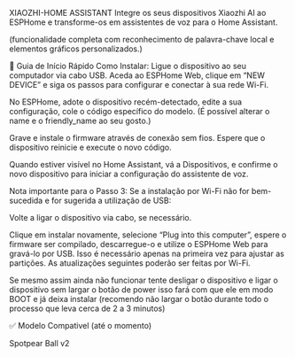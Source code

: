 XIAOZHI-HOME ASSISTANT
Integre os seus dispositivos Xiaozhi AI ao ESPHome e transforme-os em assistentes de voz para o Home Assistant.

(funcionalidade completa com reconhecimento de palavra-chave local e elementos gráficos personalizados.)

🚀 Guia de Início Rápido
Como Instalar:
Ligue o dispositivo ao seu computador via cabo USB. Aceda ao ESPHome Web, clique em “NEW DEVICE” e siga os passos para configurar e conectar à sua rede Wi-Fi.

No ESPHome, adote o dispositivo recém-detectado, edite a sua configuração, cole o código específico do modelo. (É possível alterar o name e o friendly_name ao seu gosto.)

Grave e instale o firmware através de conexão sem fios. Espere que o dispositivo reinicie e execute o novo código.

Quando estiver visível no Home Assistant, vá a Dispositivos, e confirme o novo dispositivo para iniciar a configuração do assistente de voz.

Nota importante para o Passo 3:
Se a instalação por Wi-Fi não for bem-sucedida e for sugerida a utilização de USB:

Volte a ligar o dispositivo via cabo, se necessário.

Clique em instalar novamente, selecione “Plug into this computer”, espere o firmware ser compilado, descarregue-o e utilize o ESPHome Web para gravá-lo por USB.
Isso é necessário apenas na primeira vez para ajustar as partições. As atualizações seguintes poderão ser feitas por Wi-Fi.

Se mesmo assim ainda não funcionar tente desligar o dispositivo e ligar o dispositivo 
sem largar o botão de power isso fará com que ele em modo BOOT e já deixa 
instalar (recomendo não largar o botão durante todo o processo que leva cerca de 2 a 3 minutos)

✅ Modelo Compativel (até o momento)

Spotpear Ball v2
